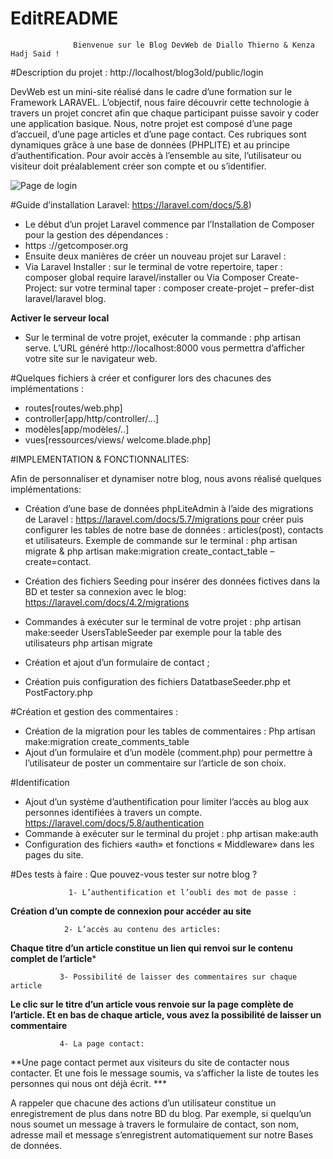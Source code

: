 # EditREADME
                  Bienvenue sur le Blog DevWeb de Diallo Thierno & Kenza  Hadj Said !

#Description du projet :  http://localhost/blog3old/public/login 

DevWeb est un mini-site réalisé dans le cadre d’une formation sur le Framework LARAVEL. L’objectif, nous faire découvrir cette technologie à travers un projet concret afin que chaque participant puisse savoir y coder une application basique. Nous, notre projet est composé d’une page d’accueil, d’une page articles et d’une page contact. Ces rubriques sont dynamiques grâce à une base de données (PHPLITE) et au principe d’authentification. Pour avoir accès à l’ensemble au site, l’utilisateur ou visiteur doit préalablement créer son compte et ou s’identifier. 

![Page de login](./images/accueil.png)

#Guide d’installation Laravel: https://laravel.com/docs/5.8)

- Le début d’un projet Laravel commence par l’Installation de Composer pour la gestion des dépendances :
 - https ://getcomposer.org
- Ensuite deux manières de créer un nouveau projet sur Laravel :
- Via Laravel Installer : sur le terminal de votre repertoire, taper : composer global require laravel/installer ou Via Composer Create-Project: sur votre terminal taper : composer create-projet – prefer-dist laravel/laravel blog.

**Activer le serveur local** 
- Sur le terminal de votre projet, exécuter la commande : php artisan serve. L’URL généré http://localhost:8000 vous permettra d’afficher votre site sur le navigateur web.

#Quelques fichiers à créer et configurer lors des chacunes des implémentations : 

- routes[routes/web.php]
- controller[app/http/controller/...]
- modèles[app/modèles/..]
- vues[ressources/views/ welcome.blade.php]

#IMPLEMENTATION & FONCTIONNALITES:

Afin de personnaliser et dynamiser notre blog, nous avons réalisé quelques implémentations:

- Création d’une base de données phpLiteAdmin à l’aide des migrations de Laravel :
 https://laravel.com/docs/5.7/migrations pour créer puis configurer les tables de notre base de données : articles(post),  contacts et  utilisateurs. 
Exemple de commande sur le terminal : php artisan migrate & php artisan make:migration create_contact_table –create=contact.

- Création des fichiers Seeding pour insérer des données fictives dans la BD et tester sa connexion avec le blog:
  https://laravel.com/docs/4.2/migrations 

- Commandes à exécuter sur le terminal de votre projet :
        php artisan make:seeder UsersTableSeeder par exemple pour la table des utilisateurs
        php artisan migrate
- Création et ajout d’un formulaire de contact ;
- Création puis configuration des fichiers DatatbaseSeeder.php et PostFactory.php

#Création et gestion des commentaires :
- Création de la migration pour les tables de commentaires :
   Php artisan make:migration create_comments_table
- Ajout d’un formulaire et d’un modèle (comment.php) pour permettre à l’utilisateur de poster un commentaire sur l’article de son choix.

#Identification
- Ajout d’un système d’authentification pour limiter l’accès au blog aux personnes identifiées à travers un compte. https://laravel.com/docs/5.8/authentication 
- Commande à exécuter sur le terminal du projet : php artisan make:auth  
- Configuration des fichiers «auth» et fonctions « Middleware» dans les pages du site.

#Des tests à faire : Que pouvez-vous tester sur notre blog ?

                 1- L’authentification et l’oubli des mot de passe :
**Création d’un compte de connexion pour accéder au site**

                2- L’accès au contenu des articles:
**Chaque titre d’un article constitue un lien qui renvoi sur le contenu complet de l’article***

               3- Possibilité de laisser des commentaires sur chaque article
**Le clic sur le titre d’un article vous renvoie sur la page complète de l’article. Et en bas de chaque article, vous avez la possibilité de laisser un commentaire**

               4- La page contact:
**Une page contact permet aux visiteurs du site de contacter nous contacter. Et une fois le message soumis, va s’afficher la liste de toutes les personnes qui nous ont déjà écrit. ***

A rappeler que chacune des actions d’un utilisateur constitue un enregistrement de plus dans notre BD du blog. Par exemple, si quelqu’un nous soumet un message à travers le formulaire de contact, son nom, adresse mail et message s’enregistrent automatiquement sur notre Bases de données.
